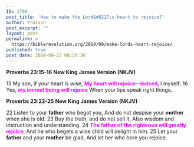 ```yaml
---
ID: 1790
post_title: 'How to make the Lord&#8217;s heart to rejoice?'
author: Praison
post_excerpt: ""
layout: post
permalink: >
  https://biblerevelation.org/2014/09/make-lords-heart-rejoice/
published: true
post_date: 2014-09-23 08:50:36
---
```

<strong>Proverbs 23:15-16</strong>
<strong> New King James Version (NKJV)</strong>

15 My son, if your heart is wise,
<span style="color: #ff00ff;"><strong>My heart will rejoice</strong></span>—<span style="color: #ff00ff;"><strong>indeed</strong></span>, I myself;
16 Yes, <span style="color: #ff00ff;"><strong>my inmost being will rejoice</strong></span>
When your lips speak right things.

<strong>Proverbs 23:22-25</strong>
<strong>New King James Version (NKJV)</strong>

22 Listen to your <strong>father</strong> who begot you,
And do not despise your <strong>mother</strong> when she is old.
23 Buy the truth, and do not sell it,
Also wisdom and instruction and understanding.
24 <span style="color: #ff00ff;"><strong>The father of the righteous will greatly rejoice</strong></span>,
And he who begets a wise child will delight in him.
25 Let your <strong>father</strong> and your <strong>mother</strong> be glad,
And let her who bore you rejoice.